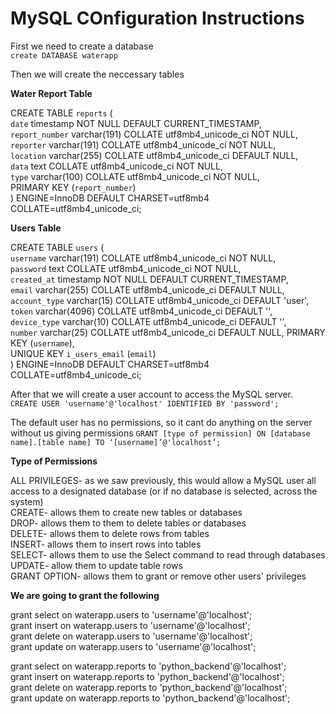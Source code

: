 # MySQL COnfiguration Instructions  


First we need to create a database  
`create DATABASE waterapp
`

Then we will create the neccessary tables  



**Water Report Table**

CREATE TABLE `reports` (  
  `date` timestamp NOT NULL DEFAULT CURRENT_TIMESTAMP,  
  `report_number` varchar(191) COLLATE utf8mb4_unicode_ci NOT NULL,  
  `reporter` varchar(191) COLLATE utf8mb4_unicode_ci NOT NULL,  
  `location` varchar(255) COLLATE utf8mb4_unicode_ci DEFAULT NULL,  
  `data` text COLLATE utf8mb4_unicode_ci NOT NULL,  
  `type` varchar(100) COLLATE utf8mb4_unicode_ci NOT NULL,  
  PRIMARY KEY (`report_number`)  
) ENGINE=InnoDB DEFAULT CHARSET=utf8mb4 COLLATE=utf8mb4_unicode_ci; 

**Users Table**  

CREATE TABLE `users` (  
  `username` varchar(191) COLLATE utf8mb4_unicode_ci NOT NULL,  
  `password` text COLLATE utf8mb4_unicode_ci NOT NULL,  
  `created_at` timestamp NOT NULL DEFAULT CURRENT_TIMESTAMP,  
  `email` varchar(255) COLLATE utf8mb4_unicode_ci DEFAULT NULL,  
  `account_type` varchar(15) COLLATE utf8mb4_unicode_ci DEFAULT 'user',  
  `token` varchar(4096) COLLATE utf8mb4_unicode_ci DEFAULT '',  
  `device_type` varchar(10) COLLATE utf8mb4_unicode_ci DEFAULT '',  
  `number` varchar(25) COLLATE utf8mb4_unicode_ci DEFAULT NULL, 
  PRIMARY KEY (`username`),  
  UNIQUE KEY `i_users_email` (`email`)  
) ENGINE=InnoDB DEFAULT CHARSET=utf8mb4 COLLATE=utf8mb4_unicode_ci;  


After that we will create a user account to access the MySQL server.  
`CREATE USER 'username'@'localhost' IDENTIFIED BY 'password';`


The default user has no permissions, so it cant do anything on the server without us giving permissions
`GRANT [type of permission] ON [database name].[table name] TO ‘[username]’@'localhost’;`


**Type of Permissions**  

ALL PRIVILEGES- as we saw previously, this would allow a MySQL user all access to a designated database (or if no database is selected, across the system)  
CREATE- allows them to create new tables or databases  
DROP- allows them to them to delete tables or databases  
DELETE- allows them to delete rows from tables  
INSERT- allows them to insert rows into tables  
SELECT- allows them to use the Select command to read through databases  
UPDATE- allow them to update table rows  
GRANT OPTION- allows them to grant or remove other users' privileges  


**We are going to grant the following**

grant select on waterapp.users to 'username'@'localhost';  
grant insert on waterapp.users to 'username'@'localhost';  
grant delete on waterapp.users to 'username'@'localhost';  
grant update on waterapp.users to 'username'@'localhost';  

grant select on waterapp.reports to 'python_backend'@'localhost';  
grant insert on waterapp.reports to 'python_backend'@'localhost';  
grant delete on waterapp.reports to 'python_backend'@'localhost';  
grant update on waterapp.reports to 'python_backend'@'localhost';  

